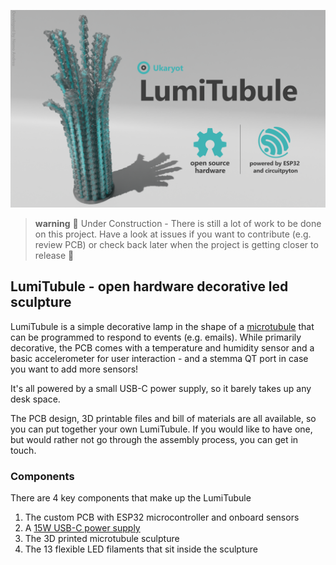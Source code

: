 ![lumi tubule promo image](media/lumi_tubule_banner.png)

> **warning** 🚧 Under Construction - There is still a lot of work to be done on this project. Have a look at issues if you want to contribute (e.g. review PCB) or check back later when the project is getting closer to release 👷

## LumiTubule - open hardware decorative led sculpture

LumiTubule is a simple decorative lamp in the shape of a [microtubule]() that can be programmed to respond to events (e.g. emails). While primarily decorative, the PCB comes with a temperature and humidity sensor and a basic accelerometer for user interaction - and a stemma QT port in case you want to add more sensors!

It's all powered by a small USB-C power supply, so it barely takes up any desk space.

The PCB design, 3D printable files and bill of materials are all available, so you can put together your own LumiTubule. If you would like to have one, but would rather not go through the assembly process, you can get in touch. 

### Components

There are 4 key components that make up the LumiTubule

1. The custom PCB with ESP32 microcontroller and onboard sensors
2. A [15W USB-C power supply](https://www.raspberrypi.com/products/type-c-power-supply/)
3. The 3D printed microtubule sculpture 
4. The 13 flexible LED filaments that sit inside the sculpture
